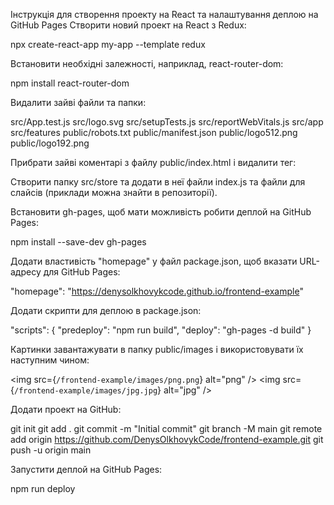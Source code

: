 Інструкція для створення проекту на React та налаштування деплою на GitHub Pages
Створити новий проект на React з Redux:

npx create-react-app my-app --template redux

Встановити необхідні залежності, наприклад, react-router-dom:

npm install react-router-dom

Видалити зайві файли та папки:

src/App.test.js
src/logo.svg
src/setupTests.js
src/reportWebVitals.js
src/app
src/features
public/robots.txt
public/manifest.json
public/logo512.png
public/logo192.png

Прибрати зайві коментарі з файлу public/index.html і видалити тег:

<link rel="manifest" href="%PUBLIC_URL%/manifest.json" />

Створити папку src/store та додати в неї файли index.js та файли для слайсів (приклади можна знайти в репозиторії).

Встановити gh-pages, щоб мати можливість робити деплой на GitHub Pages:

npm install --save-dev gh-pages

Додати властивість "homepage" у файл package.json, щоб вказати URL-адресу для GitHub Pages:

"homepage": "https://denysolkhovykcode.github.io/frontend-example"

Додати скрипти для деплою в package.json:

"scripts": {
  "predeploy": "npm run build",
  "deploy": "gh-pages -d build"
}

Картинки завантажувати в папку public/images і використовувати їх наступним чином:

<img src={`/frontend-example/images/png.png`} alt="png" />
<img src={`/frontend-example/images/jpg.jpg`} alt="jpg" />

Додати проект на GitHub:

git init
git add .
git commit -m "Initial commit"
git branch -M main
git remote add origin https://github.com/DenysOlkhovykCode/frontend-example.git
git push -u origin main

Запустити деплой на GitHub Pages:

npm run deploy
